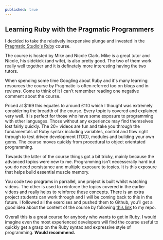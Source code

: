 ```yaml
---
published: true
---
```




## Learning Ruby with the Pragmatic Programmers

I decided to take the relatively inexpensive plunge and invested in the [Pragmatic Studio's Ruby](https://pragmaticstudio.com/ruby) course. 

The course is hosted by Mike and Nicole Clark. Mike is a great tutor and Nicole, his sidekick (and wife), is also pretty good. The two of them work really well together and it is definetely more interesting having the two tutors. 

When spending some time Googling about Ruby and it's many learning resources the course by Pragmatic is often referred too on blogs and in reviews. Come to think of it I can't remember reading one negative comment about the course.

Priced at $169 this equates to around £110 which I thought was extremely considering the breadth of the course. Every topic is covered and explained very well. It is perfect for those who have some exposure to programming with other languages. Those without any experience may find themselves lost fairly quickly. The 20+ videos are fun and take you through the fundamentals of Ruby syntax including variables, control and flow right through to test driven development (TDD), modules and building your own gems. The course moves quickly from procedural to object orientated programming.

Towards the latter of the course things got a bit tricky, mainly because the advanced topics were new to me. Programming isn't necesserally hard but you do need persistance and multiple exposure to topics. It is this exposure that helps build essential muscle memory.

You code two programs in parrallel, one project is built whilst watching videos. The other is used to reinforce the topics covered in the earlier videos and really helps to reinforce these concepts. There is an extra project students can work through and I will be coming back to this in the future. I followed all the exercises and pushed them to Github, you'll get a good idea about the content of the course by following [this link](https://github.com/joeainsworth/programming_exercises/tree/master/Pragmatic%20Studo%20-%20Ruby%20Programming) to my repo.

Overall this is a great course for anybody who wants to get in Ruby. I would imagine even the most experienced developers will find the course useful to quickly get a grasp on the Ruby syntax and expressive style of programming. **Would recommend.**

